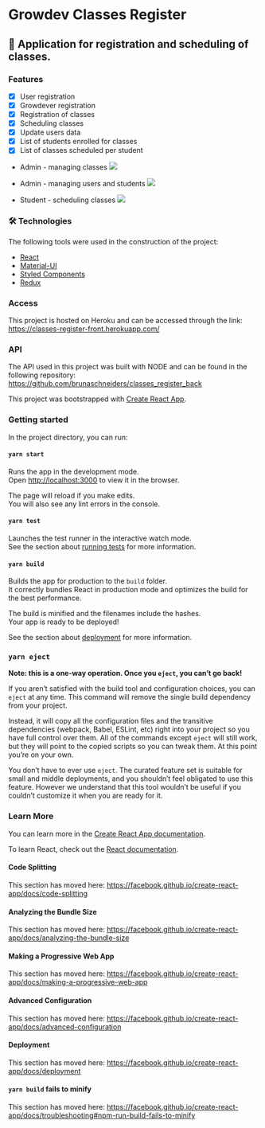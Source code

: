 # Growdev Classes Register

## 🚀 Application for registration and scheduling of classes.

### Features

- [x] User registration
- [x] Growdever registration
- [x] Registration of classes
- [x] Scheduling classes
- [x] Update users data
- [x] List of students enrolled for classes
- [x] List of classes scheduled per student

- Admin - managing classes
  ![](20210421_214453.gif)
  
 - Admin - managing users and students
  ![](20210421_214751.gif)
  
  - Student - scheduling classes
  ![](20210421_214856.gif)
 
 
### 🛠 Technologies

The following tools were used in the construction of the project:
- [React](https://pt-br.reactjs.org/)
- [Material-UI](https://material-ui.com/)
- [Styled Components](https://styled-components.com/)
- [Redux](https://redux.js.org/)

### Access

This project is hosted on Heroku and can be accessed through the link: https://classes-register-front.herokuapp.com/

### API

The API used in this project was built with NODE and can be found in the following repository: https://github.com/brunaschneiders/classes_register_back

This project was bootstrapped with [Create React App](https://github.com/facebook/create-react-app).

### Getting started

In the project directory, you can run:

#### `yarn start`

Runs the app in the development mode.<br />
Open [http://localhost:3000](http://localhost:3000) to view it in the browser.

The page will reload if you make edits.<br />
You will also see any lint errors in the console.

#### `yarn test`

Launches the test runner in the interactive watch mode.<br />
See the section about [running tests](https://facebook.github.io/create-react-app/docs/running-tests) for more information.

#### `yarn build`

Builds the app for production to the `build` folder.<br />
It correctly bundles React in production mode and optimizes the build for the best performance.

The build is minified and the filenames include the hashes.<br />
Your app is ready to be deployed!

See the section about [deployment](https://facebook.github.io/create-react-app/docs/deployment) for more information.

### `yarn eject`

**Note: this is a one-way operation. Once you `eject`, you can’t go back!**

If you aren’t satisfied with the build tool and configuration choices, you can `eject` at any time. This command will remove the single build dependency from your project.

Instead, it will copy all the configuration files and the transitive dependencies (webpack, Babel, ESLint, etc) right into your project so you have full control over them. All of the commands except `eject` will still work, but they will point to the copied scripts so you can tweak them. At this point you’re on your own.

You don’t have to ever use `eject`. The curated feature set is suitable for small and middle deployments, and you shouldn’t feel obligated to use this feature. However we understand that this tool wouldn’t be useful if you couldn’t customize it when you are ready for it.

### Learn More

You can learn more in the [Create React App documentation](https://facebook.github.io/create-react-app/docs/getting-started).

To learn React, check out the [React documentation](https://reactjs.org/).

#### Code Splitting

This section has moved here: https://facebook.github.io/create-react-app/docs/code-splitting

#### Analyzing the Bundle Size

This section has moved here: https://facebook.github.io/create-react-app/docs/analyzing-the-bundle-size

#### Making a Progressive Web App

This section has moved here: https://facebook.github.io/create-react-app/docs/making-a-progressive-web-app

#### Advanced Configuration

This section has moved here: https://facebook.github.io/create-react-app/docs/advanced-configuration

#### Deployment

This section has moved here: https://facebook.github.io/create-react-app/docs/deployment

#### `yarn build` fails to minify

This section has moved here: https://facebook.github.io/create-react-app/docs/troubleshooting#npm-run-build-fails-to-minify
